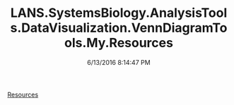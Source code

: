﻿---
title: LANS.SystemsBiology.AnalysisTools.DataVisualization.VennDiagramTools.My.Resources
date: 6/13/2016 8:14:47 PM
---

[Resources](T-LANS.SystemsBiology.AnalysisTools.DataVisualization.VennDiagramTools.My.Resources.Resources.html)
